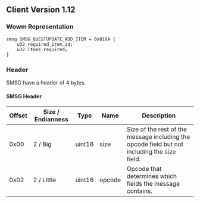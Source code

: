 ## Client Version 1.12

### Wowm Representation
```rust,ignore
smsg SMSG_QUESTUPDATE_ADD_ITEM = 0x019A {
    u32 required_item_id;    
    u32 items_required;    
}

```
### Header
SMSG have a header of 4 bytes.

#### SMSG Header
| Offset | Size / Endianness | Type   | Name   | Description |
| ------ | ----------------- | ------ | ------ | ----------- |
| 0x00   | 2 / Big           | uint16 | size   | Size of the rest of the message including the opcode field but not including the size field.|
| 0x02   | 2 / Little        | uint16 | opcode | Opcode that determines which fields the message contains.|
